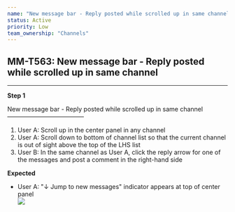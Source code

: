 ```yaml
---
name: "New message bar - Reply posted while scrolled up in same channel"
status: Active
priority: Low
team_ownership: "Channels"
---
```


## MM-T563: New message bar - Reply posted while scrolled up in same channel

---

**Step 1**

New message bar - Reply posted while scrolled up in same channel\
–––––––––––––––––––––––––

1. User A: Scroll up in the center panel in any channel
2. User A: Scroll down to bottom of channel list so that the current channel is out of sight above the top of the LHS list
3. User B: In the same channel as User A, click the reply arrow for one of the messages and post a comment in the right-hand side

**Expected**

- User A: "↓ Jump to new messages" indicator appears at top of center panel\
  ![](https://smartbear-tm4j-prod-us-west-2-attachment-rich-text.s3.us-west-2.amazonaws.com/embedded-f3277290f945470c4add5d21ef3dc7ca7b74388fc7152bfb6b99ae58c66a95a8-1588564302605-Screen+Shot+2020-05-03+at+8.51.17+PM.png)
